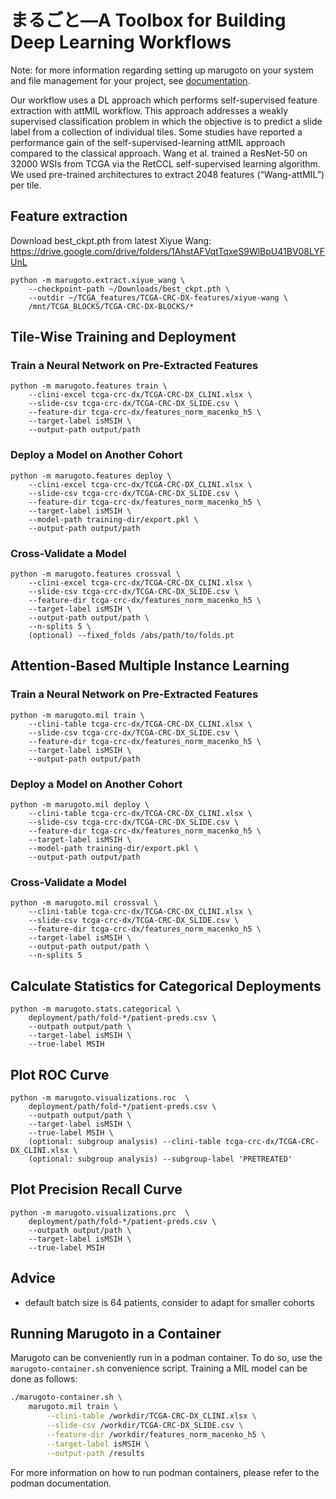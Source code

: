 # まるごと—A Toolbox for Building Deep Learning Workflows ##

Note: for more information regarding setting up marugoto on your system and file management for your project, see [documentation](https://github.com/KatherLab/marugoto/blob/main/Documentation.md).


Our workflow uses a DL approach which performs self-supervised feature extraction with attMIL workflow. This approach addresses a weakly supervised classification problem in which the objective is to predict a slide label from a collection of individual tiles.
Some studies have reported a performance gain of the self-supervised-learning attMIL approach compared to the classical approach.
Wang et al. trained a ResNet-50 on 32000 WSIs from TCGA via the RetCCL self-supervised learning algorithm. We used pre-trained architectures to extract 2048 features (“Wang-attMIL”) per tile.

## Feature extraction
Download best_ckpt.pth from latest Xiyue Wang:
https://drive.google.com/drive/folders/1AhstAFVqtTqxeS9WlBpU41BV08LYFUnL
    
    python -m marugoto.extract.xiyue_wang \
        --checkpoint-path ~/Downloads/best_ckpt.pth \
        --outdir ~/TCGA_features/TCGA-CRC-DX-features/xiyue-wang \
        /mnt/TCGA_BLOCKS/TCGA-CRC-DX-BLOCKS/*
        
## Tile-Wise Training and Deployment ##

### Train a Neural Network on Pre-Extracted Features ###

    python -m marugoto.features train \
        --clini-excel tcga-crc-dx/TCGA-CRC-DX_CLINI.xlsx \
        --slide-csv tcga-crc-dx/TCGA-CRC-DX_SLIDE.csv \
        --feature-dir tcga-crc-dx/features_norm_macenko_h5 \
        --target-label isMSIH \
        --output-path output/path

### Deploy a Model on Another Cohort ###

    python -m marugoto.features deploy \
        --clini-excel tcga-crc-dx/TCGA-CRC-DX_CLINI.xlsx \
        --slide-csv tcga-crc-dx/TCGA-CRC-DX_SLIDE.csv \
        --feature-dir tcga-crc-dx/features_norm_macenko_h5 \
        --target-label isMSIH \
        --model-path training-dir/export.pkl \
        --output-path output/path

### Cross-Validate a Model ###

    python -m marugoto.features crossval \
        --clini-excel tcga-crc-dx/TCGA-CRC-DX_CLINI.xlsx \
        --slide-csv tcga-crc-dx/TCGA-CRC-DX_SLIDE.csv \
        --feature-dir tcga-crc-dx/features_norm_macenko_h5 \
        --target-label isMSIH \
        --output-path output/path \
        --n-splits 5 \
        (optional) --fixed_folds /abs/path/to/folds.pt

## Attention-Based Multiple Instance Learning ##

### Train a Neural Network on Pre-Extracted Features ###

    python -m marugoto.mil train \
        --clini-table tcga-crc-dx/TCGA-CRC-DX_CLINI.xlsx \
        --slide-csv tcga-crc-dx/TCGA-CRC-DX_SLIDE.csv \
        --feature-dir tcga-crc-dx/features_norm_macenko_h5 \
        --target-label isMSIH \
        --output-path output/path

### Deploy a Model on Another Cohort ###

    python -m marugoto.mil deploy \
        --clini-table tcga-crc-dx/TCGA-CRC-DX_CLINI.xlsx \
        --slide-csv tcga-crc-dx/TCGA-CRC-DX_SLIDE.csv \
        --feature-dir tcga-crc-dx/features_norm_macenko_h5 \
        --target-label isMSIH \
        --model-path training-dir/export.pkl \
        --output-path output/path

### Cross-Validate a Model ###

    python -m marugoto.mil crossval \
        --clini-table tcga-crc-dx/TCGA-CRC-DX_CLINI.xlsx \
        --slide-csv tcga-crc-dx/TCGA-CRC-DX_SLIDE.csv \
        --feature-dir tcga-crc-dx/features_norm_macenko_h5 \
        --target-label isMSIH \
        --output-path output/path \
        --n-splits 5

## Calculate Statistics for Categorical Deployments ##

    python -m marugoto.stats.categorical \
        deployment/path/fold-*/patient-preds.csv \
        --outpath output/path \
        --target-label isMSIH \
        --true-label MSIH

## Plot ROC Curve ##

    python -m marugoto.visualizations.roc  \
        deployment/path/fold-*/patient-preds.csv \
        --outpath output/path \
        --target-label isMSIH \
        --true-label MSIH \
        (optional: subgroup analysis) --clini-table tcga-crc-dx/TCGA-CRC-DX_CLINI.xlsx \
        (optional: subgroup analysis) --subgroup-label 'PRETREATED'

## Plot Precision Recall Curve ##

    python -m marugoto.visualizations.prc  \
        deployment/path/fold-*/patient-preds.csv \
        --outpath output/path \
        --target-label isMSIH \
        --true-label MSIH
        

## Advice

- default batch size is 64 patients, consider to adapt for smaller cohorts


## Running Marugoto in a Container

Marugoto can be conveniently run in a podman container.  To do so, use the
`marugoto-container.sh` convenience script.  Training a MIL model can be done as
follows:

```sh
./marugoto-container.sh \
    marugoto.mil train \
        --clini-table /workdir/TCGA-CRC-DX_CLINI.xlsx \
        --slide-csv /workdir/TCGA-CRC-DX_SLIDE.csv \
        --feature-dir /workdir/features_norm_macenko_h5 \
        --target-label isMSIH \
        --output-path /results
```

For more information on how to run podman containers, please refer to the podman
documentation.
